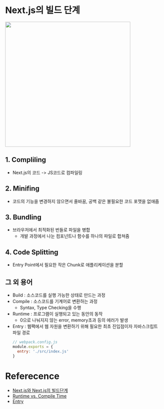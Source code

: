 # Next.js의 빌드 단계
<img src='https://velog.velcdn.com/images/whwodlf90/post/7de9b930-60cc-427f-8bc1-0ffc0af236ec/image.png' width="400"/>

## 1. Compliling
- Next.js의 코드 -> JS코드로 컴파일링
## 2. Minifing
- 코드의 기능을 변경하지 않으면서 줄바꿈, 공백 같은 불필요한 코드 포맷을 없애줌
## 3. Bundling
- 브라우저에서 최적화된 번들로 파일을 병합
  - 개발 과정에서 나눈 컴포넌트나 함수를 하나의 파일로 합쳐줌
## 4. Code Splitting
- Entry Point에서 필요한 작은 Chunk로 애플리케이션을 분할


## 그 외 용어
- Build : 소스코드를 실행 가능한 상태로 만드는 과정
- Compile : 소스코드를 기계어로 변환하는 과정
  - Syntax, Type Checking을 수행
- Runtime : 프로그램이 실행되고 있는 동안의 동작
  -  0으로 나눠지지 않는 error, memory초과 등의 에러가 발생
- Entry : 웹팩에서 웹 자원을 변환하기 위해 필요한 최초 진입점이자 자바스크립트 파일 경로
  ```js
  // webpack.config.js
  module.exports = {
    entry: './src/index.js'
  }
  ```



# Referecence
- [Next.js와 Next.js의 빌드단계](https://velog.io/@whwodlf90/Next.js%EC%99%80-Next.js%EC%9D%98-%EB%B9%8C%EB%93%9C%EB%8B%A8%EA%B3%84)
- [Runtime vs. Compile Time](https://www.baeldung.com/cs/runtime-vs-compile-time)
- [Entry](https://joshua1988.github.io/webpack-guide/concepts/entry.html#entry)